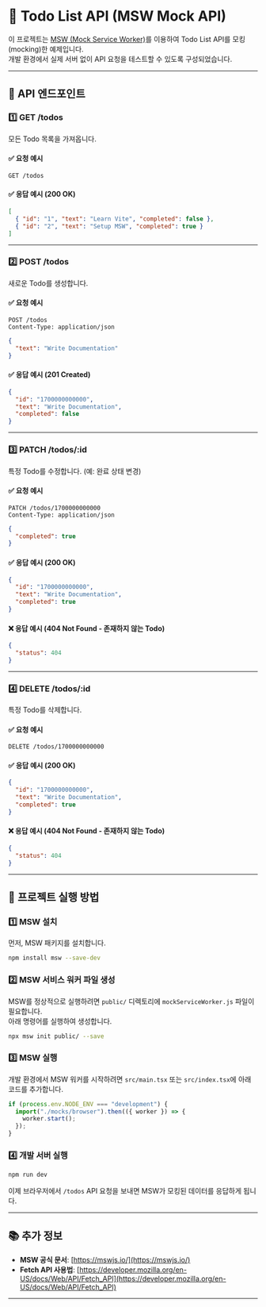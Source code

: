 # 📝 Todo List API (MSW Mock API)

이 프로젝트는 [MSW (Mock Service Worker)](https://mswjs.io/)를 이용하여 Todo List API를 모킹(mocking)한 예제입니다.  
개발 환경에서 실제 서버 없이 API 요청을 테스트할 수 있도록 구성되었습니다.

---

## 📌 API 엔드포인트

### 1️⃣ **GET /todos**

모든 Todo 목록을 가져옵니다.

#### ✅ 요청 예시

```http
GET /todos
```

#### ✅ 응답 예시 (200 OK)

```json
[
  { "id": "1", "text": "Learn Vite", "completed": false },
  { "id": "2", "text": "Setup MSW", "completed": true }
]
```

---

### 2️⃣ **POST /todos**

새로운 Todo를 생성합니다.

#### ✅ 요청 예시

```http
POST /todos
Content-Type: application/json
```

```json
{
  "text": "Write Documentation"
}
```

#### ✅ 응답 예시 (201 Created)

```json
{
  "id": "1700000000000",
  "text": "Write Documentation",
  "completed": false
}
```

---

### 3️⃣ **PATCH /todos/:id**

특정 Todo를 수정합니다. (예: 완료 상태 변경)

#### ✅ 요청 예시

```http
PATCH /todos/1700000000000
Content-Type: application/json
```

```json
{
  "completed": true
}
```

#### ✅ 응답 예시 (200 OK)

```json
{
  "id": "1700000000000",
  "text": "Write Documentation",
  "completed": true
}
```

#### ❌ 응답 예시 (404 Not Found - 존재하지 않는 Todo)

```json
{
  "status": 404
}
```

---

### 4️⃣ **DELETE /todos/:id**

특정 Todo를 삭제합니다.

#### ✅ 요청 예시

```http
DELETE /todos/1700000000000
```

#### ✅ 응답 예시 (200 OK)

```json
{
  "id": "1700000000000",
  "text": "Write Documentation",
  "completed": true
}
```

#### ❌ 응답 예시 (404 Not Found - 존재하지 않는 Todo)

```json
{
  "status": 404
}
```

---

## 🚀 프로젝트 실행 방법

### 1️⃣ **MSW 설치**

먼저, MSW 패키지를 설치합니다.

```sh
npm install msw --save-dev
```

### 2️⃣ **MSW 서비스 워커 파일 생성**

MSW를 정상적으로 실행하려면 `public/` 디렉토리에 `mockServiceWorker.js` 파일이 필요합니다.  
아래 명령어를 실행하여 생성합니다.

```sh
npx msw init public/ --save
```

### 3️⃣ **MSW 실행**

개발 환경에서 MSW 워커를 시작하려면 `src/main.tsx` 또는 `src/index.tsx`에 아래 코드를 추가합니다.

```ts
if (process.env.NODE_ENV === "development") {
  import("./mocks/browser").then(({ worker }) => {
    worker.start();
  });
}
```

### 4️⃣ **개발 서버 실행**

```sh
npm run dev
```

이제 브라우저에서 `/todos` API 요청을 보내면 MSW가 모킹된 데이터를 응답하게 됩니다.

---

## 📚 추가 정보

- **MSW 공식 문서**: [https://mswjs.io/](https://mswjs.io/)
- **Fetch API 사용법**: [https://developer.mozilla.org/en-US/docs/Web/API/Fetch_API](https://developer.mozilla.org/en-US/docs/Web/API/Fetch_API)

---
